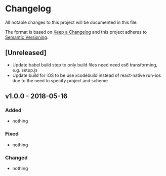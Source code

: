 # Changelog
All notable changes to this project will be documented in this file.

The format is based on [Keep a Changelog](http://keepachangelog.com/en/1.0.0/)
and this project adheres to [Semantic Versioning](http://semver.org/spec/v2.0.0.html).

## [Unreleased]
- Update babel build step to only build files need need es6 transforming, e.g. setup.js
- Update build for iOS to be use xcodebuild instead of react-native run-ios due to the need to specify project and scheme
## v1.0.0 - 2018-05-16

### Added
- nothing

### Fixed
- nothing

### Changed
- nothing